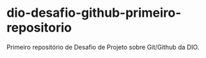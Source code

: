 # dio-desafio-github-primeiro-repositorio
Primeiro repositório de Desafio de Projeto sobre Git/Github da DIO.
